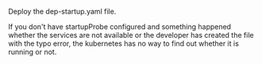 



Deploy the dep-startup.yaml file.

If you don't have startupProbe configured and something happened whether the services are not available or the developer has created the file with the typo error, the kubernetes has no way to find out whether it is running or not.
